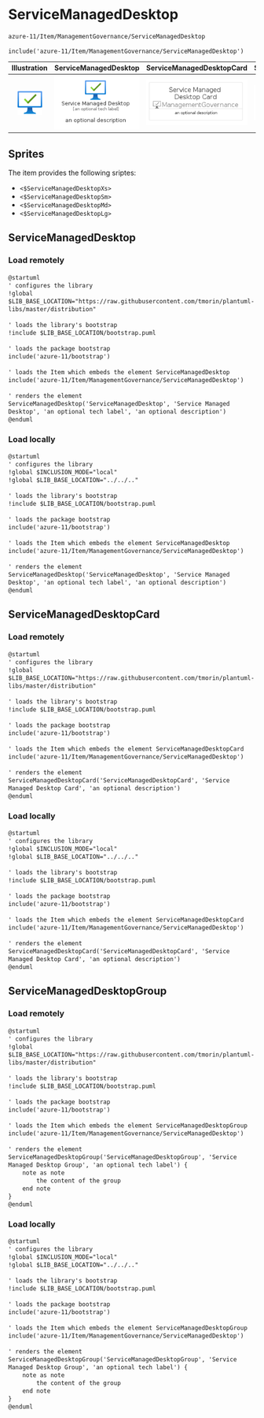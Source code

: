 # ServiceManagedDesktop


```text
azure-11/Item/ManagementGovernance/ServiceManagedDesktop
```

```text
include('azure-11/Item/ManagementGovernance/ServiceManagedDesktop')
```



| Illustration | ServiceManagedDesktop | ServiceManagedDesktopCard | ServiceManagedDesktopGroup |
| :---: | :---: | :---: | :---: |
| ![illustration for Illustration](../../../azure-11/Item/ManagementGovernance/ServiceManagedDesktop.png) | ![illustration for ServiceManagedDesktop](../../../azure-11/Item/ManagementGovernance/ServiceManagedDesktop.Local.png) | ![illustration for ServiceManagedDesktopCard](../../../azure-11/Item/ManagementGovernance/ServiceManagedDesktopCard.Local.png) | ![illustration for ServiceManagedDesktopGroup](../../../azure-11/Item/ManagementGovernance/ServiceManagedDesktopGroup.Local.png) |



## Sprites
The item provides the following sriptes:

- `<$ServiceManagedDesktopXs>`
- `<$ServiceManagedDesktopSm>`
- `<$ServiceManagedDesktopMd>`
- `<$ServiceManagedDesktopLg>`





## ServiceManagedDesktop

### Load remotely
```plantuml
@startuml
' configures the library
!global $LIB_BASE_LOCATION="https://raw.githubusercontent.com/tmorin/plantuml-libs/master/distribution"

' loads the library's bootstrap
!include $LIB_BASE_LOCATION/bootstrap.puml

' loads the package bootstrap
include('azure-11/bootstrap')

' loads the Item which embeds the element ServiceManagedDesktop
include('azure-11/Item/ManagementGovernance/ServiceManagedDesktop')

' renders the element
ServiceManagedDesktop('ServiceManagedDesktop', 'Service Managed Desktop', 'an optional tech label', 'an optional description')
@enduml
```

### Load locally
```plantuml
@startuml
' configures the library
!global $INCLUSION_MODE="local"
!global $LIB_BASE_LOCATION="../../.."

' loads the library's bootstrap
!include $LIB_BASE_LOCATION/bootstrap.puml

' loads the package bootstrap
include('azure-11/bootstrap')

' loads the Item which embeds the element ServiceManagedDesktop
include('azure-11/Item/ManagementGovernance/ServiceManagedDesktop')

' renders the element
ServiceManagedDesktop('ServiceManagedDesktop', 'Service Managed Desktop', 'an optional tech label', 'an optional description')
@enduml
```

## ServiceManagedDesktopCard

### Load remotely
```plantuml
@startuml
' configures the library
!global $LIB_BASE_LOCATION="https://raw.githubusercontent.com/tmorin/plantuml-libs/master/distribution"

' loads the library's bootstrap
!include $LIB_BASE_LOCATION/bootstrap.puml

' loads the package bootstrap
include('azure-11/bootstrap')

' loads the Item which embeds the element ServiceManagedDesktopCard
include('azure-11/Item/ManagementGovernance/ServiceManagedDesktop')

' renders the element
ServiceManagedDesktopCard('ServiceManagedDesktopCard', 'Service Managed Desktop Card', 'an optional description')
@enduml
```

### Load locally
```plantuml
@startuml
' configures the library
!global $INCLUSION_MODE="local"
!global $LIB_BASE_LOCATION="../../.."

' loads the library's bootstrap
!include $LIB_BASE_LOCATION/bootstrap.puml

' loads the package bootstrap
include('azure-11/bootstrap')

' loads the Item which embeds the element ServiceManagedDesktopCard
include('azure-11/Item/ManagementGovernance/ServiceManagedDesktop')

' renders the element
ServiceManagedDesktopCard('ServiceManagedDesktopCard', 'Service Managed Desktop Card', 'an optional description')
@enduml
```

## ServiceManagedDesktopGroup

### Load remotely
```plantuml
@startuml
' configures the library
!global $LIB_BASE_LOCATION="https://raw.githubusercontent.com/tmorin/plantuml-libs/master/distribution"

' loads the library's bootstrap
!include $LIB_BASE_LOCATION/bootstrap.puml

' loads the package bootstrap
include('azure-11/bootstrap')

' loads the Item which embeds the element ServiceManagedDesktopGroup
include('azure-11/Item/ManagementGovernance/ServiceManagedDesktop')

' renders the element
ServiceManagedDesktopGroup('ServiceManagedDesktopGroup', 'Service Managed Desktop Group', 'an optional tech label') {
    note as note
        the content of the group
    end note
}
@enduml
```

### Load locally
```plantuml
@startuml
' configures the library
!global $INCLUSION_MODE="local"
!global $LIB_BASE_LOCATION="../../.."

' loads the library's bootstrap
!include $LIB_BASE_LOCATION/bootstrap.puml

' loads the package bootstrap
include('azure-11/bootstrap')

' loads the Item which embeds the element ServiceManagedDesktopGroup
include('azure-11/Item/ManagementGovernance/ServiceManagedDesktop')

' renders the element
ServiceManagedDesktopGroup('ServiceManagedDesktopGroup', 'Service Managed Desktop Group', 'an optional tech label') {
    note as note
        the content of the group
    end note
}
@enduml
```

